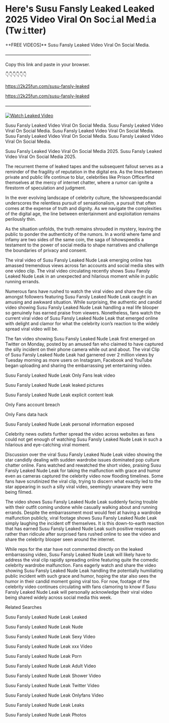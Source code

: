 # Here's Susu Fansly Leaked Leaked 2025 Video Viral On Soc𝚒al Med𝚒a (Tw𝚒tter)

++FREE VIDEOS]** Susu Fansly Leaked Video Viral On Social Media.

———————————————————-

Copy this link and paste in your browser.

👇👇👇👇👇👇

https://2k25fun.com/susu-fansly-leaked

https://2k25fun.com/susu-fansly-leaked

———————————————————-

[![Watch Leaked Video](https://miro.medium.com/v2/resize:fit:828/format:webp/1*cilzJN44JGOrTw9NJCrNHA.gif "Watch Leaked Video")](https://2k25fun.com/susu-fansly-leaked)

Susu Fansly Leaked Video Viral On Social Media. Susu Fansly Leaked Video Viral On Social Media. Susu Fansly Leaked Video Viral On Social Media. Susu Fansly Leaked Video Viral On Social Media. Susu Fansly Leaked Video Viral On Social Media.

Susu Fansly Leaked Video Viral On Social Media 2025. Susu Fansly Leaked Video Viral On Social Media 2025.

The recurrent theme of leaked tapes and the subsequent fallout serves as a reminder of the fragility of reputation in the digital era. As the lines between private and public life continue to blur, celebrities like Prison Officerfind themselves at the mercy of internet chatter, where a rumor can ignite a firestorm of speculation and judgment.

In the ever evolving landscape of celebrity culture, the Ishowspeedscandal underscores the relentless pursuit of sensationalism, a pursuit that often comes at the expense of truth and dignity. As we navigate the complexities of the digital age, the line between entertainment and exploitation remains perilously thin.

As the situation unfolds, the truth remains shrouded in mystery, leaving the public to ponder the authenticity of the rumors. In a world where fame and infamy are two sides of the same coin, the saga of Ishowspeedis a testament to the power of social media to shape narratives and challenge the boundaries of privacy and consent.

The viral video of Susu Fansly Leaked Nude Leak emerging online has amassed tremendous views across fan accounts and social media sites with one video clip. The viral video circulating recently shows Susu Fansly Leaked Nude Leak in an unexpected and hilarious moment while in public running errands.

Numerous fans have rushed to watch the viral video and share the clip amongst followers featuring Susu Fansly Leaked Nude Leak caught in an amusing and awkward situation. While surprising, the authentic and candid video showing Susu Fansly Leaked Nude Leak handling a real life blooper so genuinely has earned praise from viewers. Nonetheless, fans watch the current viral video of Susu Fansly Leaked Nude Leak that emerged online with delight and clamor for what the celebrity icon’s reaction to the widely spread viral video will be.

The fan video showing Susu Fansly Leaked Nude Leak first emerged on Twitter on Monday, posted by an amused fan who claimed to have captured the silly incident on their phone camera while out and about. The viral Clip of Susu Fansly Leaked Nude Leak had garnered over 2 million views by Tuesday morning as more users on Instagram, Facebook and YouTube began uploading and sharing the embarrassing yet entertaining video.

Susu Fansly Leaked Nude Leak Only Fans leak video

Susu Fansly Leaked Nude Leak leaked pictures

Susu Fansly Leaked Nude Leak explicit content leak

Only Fans account breach

Only Fans data hack

Susu Fansly Leaked Nude Leak personal information exposed

Celebrity news outlets further spread the video across websites as fans could not get enough of watching Susu Fansly Leaked Nude Leak in such a hilarious and eye-catching viral moment.

Discussion over the viral Susu Fansly Leaked Nude Leak video showing the star candidly dealing with sudden wardrobe issues dominated pop culture chatter online. Fans watched and rewatched the short video, praising Susu Fansly Leaked Nude Leak for taking the malfunction with grace and humor even as cameras captured the celebrity video now flooding timelines. Some fans have scrutinized the viral clip, trying to discern what exactly led to the star appearing in such a silly viral video, seemingly unaware they were being filmed.

The video shows Susu Fansly Leaked Nude Leak suddenly facing trouble with their outfit coming undone while casually walking about and running errands. Despite the embarrassment most would feel at having a wardrobe malfunction publicly, viral footage shows Susu Fansly Leaked Nude Leak simply laughing the incident off themselves. It is this down-to-earth reaction that has earned Susu Fansly Leaked Nude Leak such positive responses rather than ridicule after surprised fans rushed online to see the video and share the celebrity blooper seen around the internet.

While reps for the star have not commented directly on the leaked embarrassing video, Susu Fansly Leaked Nude Leak will likely have to address the viral clip rapidly spreading online featuring quite the comedic celebrity wardrobe malfunction. Fans eagerly watch and share the video showing Susu Fansly Leaked Nude Leak handling the potentially humiliating public incident with such grace and humor, hoping the star also sees the humor in their candid moment going viral too. For now, footage of the celebrity video continues circulating with fans clamoring to know if Susu Fansly Leaked Nude Leak will personally acknowledge their viral video being shared widely across social media this week.

Related Searches

Susu Fansly Leaked Nude Leak Leaked

Susu Fansly Leaked Nude Leak Nude

Susu Fansly Leaked Nude Leak Sexy Video

Susu Fansly Leaked Nude Leak xxx Video

Susu Fansly Leaked Nude Leak Porn

Susu Fansly Leaked Nude Leak Adult Video

Susu Fansly Leaked Nude Leak Shower Video

Susu Fansly Leaked Nude Leak Twitter Video

Susu Fansly Leaked Nude Leak Onlyfans Video

Susu Fansly Leaked Nude Leak Leaks

Susu Fansly Leaked Nude Leak Photos